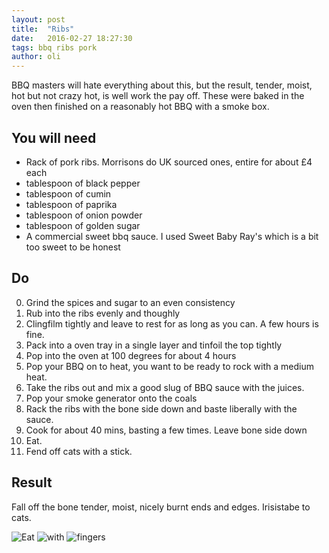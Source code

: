 ```yaml
---
layout: post
title:  "Ribs"
date:   2016-02-27 18:27:30
tags: bbq ribs pork
author: oli
---
```


BBQ masters will hate everything about this, but the result, tender, moist, hot but not crazy hot, is well work the pay off.  These were baked in the oven then finished on a reasonably hot BBQ with a smoke box.


## You will need


* Rack of pork ribs.  Morrisons do UK sourced ones, entire for about £4 each
* tablespoon of black pepper
* tablespoon of cumin
* tablespoon of paprika
* tablespoon of onion powder
* tablespoon of golden sugar
* A commercial sweet bbq sauce.  I used Sweet Baby Ray's which is a bit too sweet to be honest



## Do

0. Grind the spices and sugar to an even consistency
1. Rub into the ribs evenly and thoughly
2. Clingfilm tightly and leave to rest for as long as you can.  A few hours is fine.
3. Pack into a oven tray in a single layer and tinfoil the top tightly
4. Pop into the oven at 100 degrees for about 4 hours
5. Pop your BBQ on to heat, you want to be ready to rock with a medium heat.
6. Take the ribs out and mix a good slug of BBQ sauce with the juices.
7. Pop your smoke generator onto the coals
8. Rack the ribs with the bone side down and baste liberally with the sauce.
9. Cook for about 40 mins, basting a few times.  Leave bone side down
10. Eat.
11. Fend off cats with a stick.

## Result

Fall off the bone tender, moist, nicely burnt ends and edges. Irisistabe to cats.

![Eat](/images/blog/ribs/ribs-1.jpg)
![with](/images/blog/ribs/ribs-2.jpg)
![fingers](/images/blog/ribs/ribs-3.jpg)
